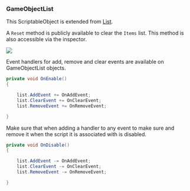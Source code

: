 ### GameObjectList

This ScriptableObject is extended from [List](List.md).

A `Reset` method is publicly available to clear the `Items` list. This method is also accessible via the inspector.

![](https://i.imgur.com/x60IcUO.png)

Event handlers for add, remove and clear events are available on GameObjectList objects.

```csharp
private void OnEnable()
{

    list.AddEvent += OnAddEvent;
    list.ClearEvent += OnClearEvent;
    list.RemoveEvent += OnRemoveEvent;

}
```

Make sure that when adding a handler to any event to make sure and remove it when the script it is associated with is disabled.

```csharp
private void OnDisable()
{

    list.AddEvent -= OnAddEvent;
    list.ClearEvent -= OnClearEvent;
    list.RemoveEvent -= OnRemoveEvent;

}
```
